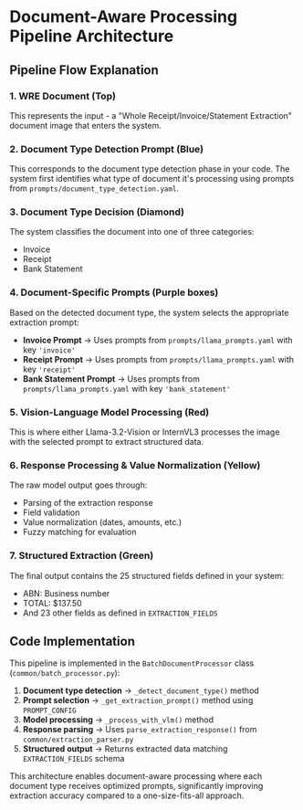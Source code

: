 # Document-Aware Processing Pipeline Architecture

## Pipeline Flow Explanation

### 1. WRE Document (Top)
This represents the input - a "Whole Receipt/Invoice/Statement Extraction" document image that enters the system.

### 2. Document Type Detection Prompt (Blue)
This corresponds to the document type detection phase in your code. The system first identifies what type of document it's processing using prompts from `prompts/document_type_detection.yaml`.

### 3. Document Type Decision (Diamond)
The system classifies the document into one of three categories:
- Invoice
- Receipt
- Bank Statement

### 4. Document-Specific Prompts (Purple boxes)
Based on the detected document type, the system selects the appropriate extraction prompt:
- **Invoice Prompt** → Uses prompts from `prompts/llama_prompts.yaml` with key `'invoice'`
- **Receipt Prompt** → Uses prompts from `prompts/llama_prompts.yaml` with key `'receipt'`
- **Bank Statement Prompt** → Uses prompts from `prompts/llama_prompts.yaml` with key `'bank_statement'`

### 5. Vision-Language Model Processing (Red)
This is where either Llama-3.2-Vision or InternVL3 processes the image with the selected prompt to extract structured data.

### 6. Response Processing & Value Normalization (Yellow)
The raw model output goes through:
- Parsing of the extraction response
- Field validation
- Value normalization (dates, amounts, etc.)
- Fuzzy matching for evaluation

### 7. Structured Extraction (Green)
The final output contains the 25 structured fields defined in your system:
- ABN: Business number
- TOTAL: $137.50
- And 23 other fields as defined in `EXTRACTION_FIELDS`

## Code Implementation

This pipeline is implemented in the `BatchDocumentProcessor` class (`common/batch_processor.py`):

1. **Document type detection** → `_detect_document_type()` method
2. **Prompt selection** → `_get_extraction_prompt()` method using `PROMPT_CONFIG`
3. **Model processing** → `_process_with_vlm()` method
4. **Response parsing** → Uses `parse_extraction_response()` from `common/extraction_parser.py`
5. **Structured output** → Returns extracted data matching `EXTRACTION_FIELDS` schema

This architecture enables document-aware processing where each document type receives optimized prompts, significantly improving extraction accuracy compared to a one-size-fits-all approach.